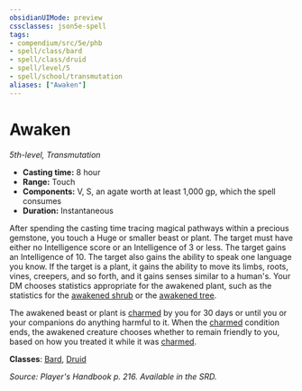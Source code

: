 ```yaml
---
obsidianUIMode: preview
cssclasses: json5e-spell
tags:
- compendium/src/5e/phb
- spell/class/bard
- spell/class/druid
- spell/level/5
- spell/school/transmutation
aliases: ["Awaken"]
---
```

# Awaken
*5th-level, Transmutation*  

- **Casting time:** 8 hour
- **Range:** Touch
- **Components:** V, S, an agate worth at least 1,000 gp, which the spell consumes
- **Duration:** Instantaneous

After spending the casting time tracing magical pathways within a precious gemstone, you touch a Huge or smaller beast or plant. The target must have either no Intelligence score or an Intelligence of 3 or less. The target gains an Intelligence of 10. The target also gains the ability to speak one language you know. If the target is a plant, it gains the ability to move its limbs, roots, vines, creepers, and so forth, and it gains senses similar to a human's. Your DM chooses statistics appropriate for the awakened plant, such as the statistics for the [awakened shrub](5E2014官方资源/bestiary/plant/awakened-shrub.md) or the [awakened tree](5E2014官方资源/bestiary/plant/awakened-tree.md).

The awakened beast or plant is [charmed](5E2014官方资源/规则/conditions.md#charmed) by you for 30 days or until you or your companions do anything harmful to it. When the [charmed](5E2014官方资源/规则/conditions.md#charmed) condition ends, the awakened creature chooses whether to remain friendly to you, based on how you treated it while it was [charmed](5E2014官方资源/规则/conditions.md#charmed).

**Classes**: [Bard](5E2014官方资源/classes/bard.md), [Druid](5E2014官方资源/classes/druid.md)

*Source: Player's Handbook p. 216. Available in the SRD.*